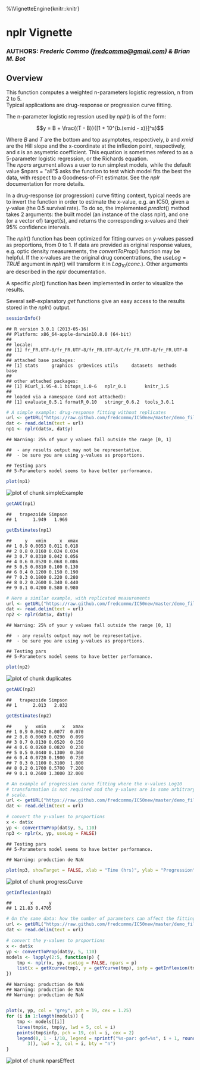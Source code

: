 %\VignetteEngine{knitr::knitr}
# nplr Vignette
### **AUTHORS**: _Frederic Commo (fredcommo@gmail.com) & Brian M. Bot_




## Overview

This function computes a weighted n-parameters logistic regression, n from 2 to 5.  
Typical applications are drug-response or progression curve fitting.

The n-parameter logistic regression used by $nplr()$ is of the form:

$$y = B + \frac{(T - B)}{[1 + 10^{b.(xmid - x)}]^s}$$

Where $B$ and $T$ are the bottom and top asymptotes, respectively, $b$ and $xmid$ are the Hill slope and the x-coordinate at the inflexion point, respectively, and $s$ is an asymetric coefficient. This equation is sometimes refered to as a 5-parameter logistic regression, or the Richards equation.  
The $npars$ argument allows a user to run simplest models, while the default value $npars = "all"$ asks the function to test which model fits the best the data, with respect to a Goodness-of-Fit estimator. See the $nplr$ documentation for more details.

In a drug-response (or progression) curve fitting context, typical needs are to invert the function in order to estimate the x-value, e.g. an IC50, given a y-value (the 0.5 survival rate). To do so, the implemented $predict()$ method takes 2 arguments: the built model (an instance of the class nplr), and one (or a vector of) target(s), and returns the corresponding x-values and their 95% confidence intervals.

The $nplr()$ function has been optimized for fitting curves on y-values passed as proportions, from 0 to 1. If data are provided as original response values, e.g. optic density measurements, the $convertToProp()$ function may be helpful. If the x-values are the original drug concentrations, the $useLog=TRUE$ argument in $nplr()$ will transform it in $Log_{10}(conc.)$. Other arguments are described in the $nplr$ documentation.

A specific $plot()$ function has been implemented in order to visualize the results.

Several self-explanatory $get$ functions give an easy access to the results stored in the $nplr()$ output.



```r
sessionInfo()
```

```
## R version 3.0.1 (2013-05-16)
## Platform: x86_64-apple-darwin10.8.0 (64-bit)
## 
## locale:
## [1] fr_FR.UTF-8/fr_FR.UTF-8/fr_FR.UTF-8/C/fr_FR.UTF-8/fr_FR.UTF-8
## 
## attached base packages:
## [1] stats     graphics  grDevices utils     datasets  methods   base     
## 
## other attached packages:
## [1] RCurl_1.95-4.1 bitops_1.0-6   nplr_0.1       knitr_1.5     
## 
## loaded via a namespace (and not attached):
## [1] evaluate_0.5.1 formatR_0.10   stringr_0.6.2  tools_3.0.1
```



```r
# A simple example: drug-response fitting without replicates
url <- getURL("https://raw.github.com/fredcommo/IC50new/master/demo_files/demo1.tsv")
dat <- read.delim(text = url)
np1 <- nplr(dat$x, dat$y)
```

```
## Warning: 25% of your y values fall outside the range [0, 1]
```

```
## 	- any results output may not be representative.
## 	- be sure you are using y-values as proportions.
```

```
## Testing pars
## 5-Parameters model seems to have better performance.
```

```r
plot(np1)
```

<img src="figure/simpleExample.png" title="plot of chunk simpleExample" alt="plot of chunk simpleExample" style="display: block; margin: auto;" />

```r
getAUC(np1)
```

```
##   trapezoide Simpson
## 1      1.949   1.969
```

```r
getEstimates(np1)
```

```
##     y   xmin     x  xmax
## 1 0.9 0.0053 0.011 0.018
## 2 0.8 0.0160 0.024 0.034
## 3 0.7 0.0310 0.042 0.056
## 4 0.6 0.0520 0.068 0.086
## 5 0.5 0.0810 0.100 0.130
## 6 0.4 0.1200 0.150 0.190
## 7 0.3 0.1800 0.220 0.280
## 8 0.2 0.2600 0.340 0.440
## 9 0.1 0.4200 0.580 0.980
```



```r
# Here a similar example, with replicated measurements
url <- getURL("https://raw.github.com/fredcommo/IC50new/master/demo_files/demo2.tsv")
dat <- read.delim(text = url)
np2 <- nplr(dat$x, dat$y)
```

```
## Warning: 25% of your y values fall outside the range [0, 1]
```

```
## 	- any results output may not be representative.
## 	- be sure you are using y-values as proportions.
```

```
## Testing pars
## 5-Parameters model seems to have better performance.
```

```r
plot(np2)
```

<img src="figure/duplicates.png" title="plot of chunk duplicates" alt="plot of chunk duplicates" style="display: block; margin: auto;" />

```r
getAUC(np2)
```

```
##   trapezoide Simpson
## 1      2.013   2.032
```

```r
getEstimates(np2)
```

```
##     y   xmin      x   xmax
## 1 0.9 0.0042 0.0077  0.070
## 2 0.8 0.0069 0.0290  0.099
## 3 0.7 0.0130 0.0520  0.150
## 4 0.6 0.0260 0.0820  0.230
## 5 0.5 0.0440 0.1300  0.360
## 6 0.4 0.0720 0.1900  0.730
## 7 0.3 0.1100 0.3100  1.800
## 8 0.2 0.1700 0.5700  7.200
## 9 0.1 0.2600 1.3000 32.000
```



```r
# An example of progression curve fitting where the x-values Log10
# transformation is not required and the y-values are in some arbitrary
# scale.
url <- getURL("https://raw.github.com/fredcommo/IC50new/master/demo_files/demo4.tsv")
dat <- read.delim(text = url)

# convert the y-values to proportions
x <- dat$x
yp <- convertToProp(dat$y, 5, 110)
np3 <- nplr(x, yp, useLog = FALSE)
```

```
## Testing pars
## 5-Parameters model seems to have better performance.
```

```
## Warning: production de NaN
```

```r
plot(np3, showTarget = FALSE, xlab = "Time (hrs)", ylab = "Progression")
```

<img src="figure/progressCurve.png" title="plot of chunk progressCurve" alt="plot of chunk progressCurve" style="display: block; margin: auto;" />

```r
getInflexion(np3)
```

```
##       x      y
## 1 21.83 0.4705
```



```r
# On the same data: how the number of parameters can affect the fitting
url <- getURL("https://raw.github.com/fredcommo/IC50new/master/demo_files/demo4.tsv")
dat <- read.delim(text = url)

# convert the y-values to proportions
x <- dat$x
yp <- convertToProp(dat$y, 5, 110)
models <- lapply(2:5, function(p) {
    tmp <- nplr(x, yp, useLog = FALSE, npars = p)
    list(x = getXcurve(tmp), y = getYcurve(tmp), infp = getInflexion(tmp), gof = getGoodness(tmp))
})
```

```
## Warning: production de NaN
## Warning: production de NaN
## Warning: production de NaN
```

```r

plot(x, yp, col = "grey", pch = 19, cex = 1.25)
for (i in 1:length(models)) {
    tmp <- models[[i]]
    lines(tmp$x, tmp$y, lwd = 5, col = i)
    points(tmp$infp, pch = 19, col = i, cex = 2)
    legend(0, 1 - i/10, legend = sprintf("%s-par: gof=%s", i + 1, round(tmp$gof, 
        3)), lwd = 2, col = i, bty = "n")
}
```

<img src="figure/nparsEffect.png" title="plot of chunk nparsEffect" alt="plot of chunk nparsEffect" style="display: block; margin: auto;" />

